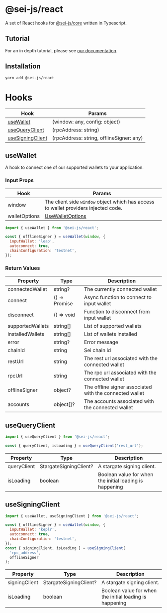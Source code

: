 # @sei-js/react

A set of React hooks for [@sei-js/core](https://www.npmjs.com/package/@sei-js/core) written in Typescript.

## Tutorial

For an in depth tutorial, please see [our documentation](https://docs.seinetwork.io/front-end-development/javascript-tutorial).

## Installation

```shell
yarn add @sei-js/react
```

# Hooks

| Hook                                  | Params                                   |
| ------------------------------------- | ---------------------------------------- |
| [useWallet](#usewallet)               | (window: any, config: object)            |
| [useQueryClient](#useQueryClient)     | (rpcAddress: string)                     |
| [useSigningClient](#useSigningClient) | (rpcAddress: string, offlineSigner: any) |

## useWallet

A hook to connect one of our supported wallets to your application.

### Input Props

| Hook          | Params                                                                                              |
| ------------- | --------------------------------------------------------------------------------------------------- |
| window        | The client side `window` object which has access to wallet providers injected code.                 |
| walletOptions | [UseWalletOptions](https://github.com/sei-protocol/js-react/blob/main/src/hooks/useWallet/types.ts) |

```javascript
import { useWallet } from '@sei-js/react';

const { offlineSigner } = useWallet(window, {
  inputWallet: 'leap',
  autoconnect: true,
  chainConfiguration: 'testnet',
});
```

### Return Values

| Property         | Type               | Description                                             |
| ---------------- | ------------------ | ------------------------------------------------------- |
| connectedWallet  | string?            | The currently connected wallet                          |
| connect          | () => Promise<any> | Async function to connect to input wallet               |
| disconnect       | () => void         | Function to disconnect from input wallet                |
| supportedWallets | string[]           | List of supported wallets                               |
| installedWallets | string[]           | List of wallets installed                               |
| error            | string?            | Error message                                           |
| chainId          | string             | Sei chain id                                            |
| restUrl          | string             | The rest url associated with the connected wallet       |
| rpcUrl           | string             | The rpc url associated with the connected wallet        |
| offlineSigner    | object?            | The offline signer associated with the connected wallet |
| accounts         | object[]?          | The accounts associated with the connected wallet       |

## useQueryClient

```javascript
import { useQueryClient } from '@sei-js/react';

const { queryClient, isLoading } = useQueryClient('rest_url');
```

| Property    | Type                   | Description                                             |
| ----------- | ---------------------- | ------------------------------------------------------- |
| queryClient | StargateSigningClient? | A stargate signing client.                              |
| isLoading   | boolean                | Boolean value for when the initial loading is happening |

## useSigningClient

```javascript
import { useWallet, useSigningClient } from '@sei-js/react';

const { offlineSigner } = useWallet(window, {
  inputWallet: 'keplr',
  autoconnect: true,
  chainConfiguration: 'testnet',
});
const { signingClient, isLoading } = useSigningClient(
  'rpc_address',
  offlineSigner
);
```

| Property      | Type                   | Description                                             |
| ------------- | ---------------------- | ------------------------------------------------------- |
| signingClient | StargateSigningClient? | A stargate signing client.                              |
| isLoading     | boolean                | Boolean value for when the initial loading is happening |
